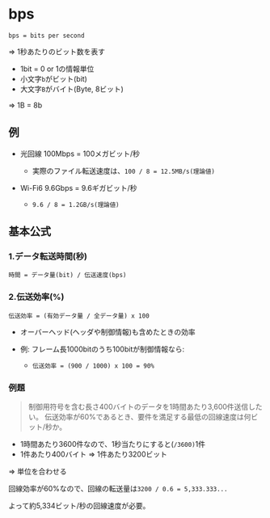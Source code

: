 # bps

`bps = bits per second`

=> 1秒あたりのビット数を表す

- 1bit = 0 or 1の情報単位
- 小文字`b`がビット(bit)
- 大文字`B`がバイト(Byte, 8ビット)

=> 1B = 8b

## 例

- 光回線 100Mbps = 100メガビット/秒

  - 実際のファイル転送速度は、`100 / 8 = 12.5MB/s(理論値)`

- Wi-Fi6 9.6Gbps = 9.6ギガビット/秒

  - `9.6 / 8 = 1.2GB/s(理論値)`

## 基本公式

### 1.データ転送時間(秒)

```
時間 = データ量(bit) / 伝送速度(bps)
```

### 2.伝送効率(%)

```
伝送効率 = (有効データ量 / 全データ量) x 100
```

- オーバーヘッド(ヘッダや制御情報)も含めたときの効率
- 例: フレーム長1000bitのうち100bitが制御情報なら:

  - `伝送効率 = (900 / 1000) x 100 = 90%`

### 例題

> 制御用符号を含む長さ400バイトのデータを1時間あたり3,600件送信したい。
> 伝送効率が60%であるとき、要件を満足する最低の回線速度は何ビット/秒か。

- 1時間あたり3600件なので、1秒当たりにすると(`/3600)`1件
- 1件あたり400バイト => 1件あたり3200ビット

=> 単位を合わせる

回線効率が60%なので、回線の転送量は`3200 / 0.6 = 5,333.333...`

よって約5,334ビット/秒の回線速度が必要。

